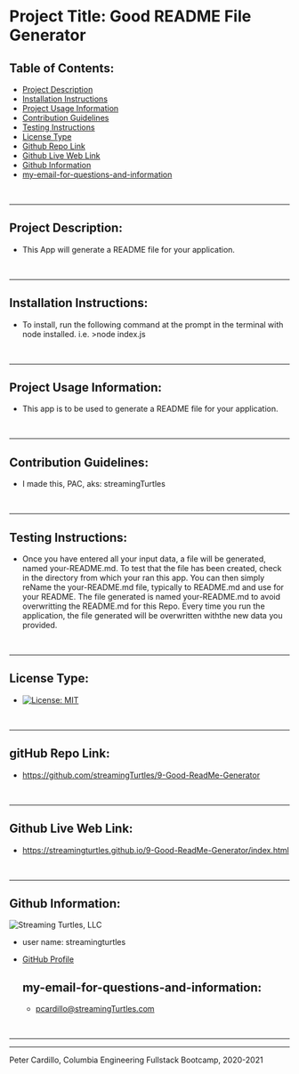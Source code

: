 
  # Project Title: Good README File Generator
    
  ## Table of Contents:
  - [Project Description](#project-description)
  - [Installation Instructions](#installation-instructions)
  - [Project Usage Information](#project-usage-information)
  - [Contribution Guidelines](#contribution-guidelines)
  - [Testing Instructions](#testing-instructions)
  - [License Type](#license-type)
  - [Github Repo Link](#github-repo-link)
  - [Github Live Web Link](#github-live-web-link)
  - [Github Information](#github-information)
  - [my-email-for-questions-and-information](#my-email-for-questions-and-information)

  &nbsp;
  - - -
  ## Project Description:
  - This App will generate a README file for your application.

  &nbsp;
  - - -
  ## Installation Instructions:
  - To install, run the following command at the prompt in the terminal with node installed.  i.e. >node index.js

  &nbsp;
  - - -
  ## Project Usage Information:
  - This app is to be used to generate a README file for your application.

  &nbsp;
  - - -
  ## Contribution Guidelines:
  - I made this, PAC, aks: streamingTurtles

  &nbsp;
  - - -
  ## Testing Instructions:
  - Once you have entered all your input data, a file will be generated, named your-README.md.  To test that the file has been created, check in the directory from which your ran this app.   You can then simply reName the your-README.md file, typically to README.md and use for your README.  The file generated is named your-README.md to avoid overwritting the README.md for this Repo.  Every time you run the application, the file generated will be overwritten withthe new data you provided. 

  &nbsp;
  - - -
  ## License Type:
  - [![License: MIT](https://img.shields.io/badge/License-MIT-yellow.svg)](https://opensource.org/licenses/MIT)

  &nbsp;
  - - -
  ## gitHub Repo Link:
  - https://github.com/streamingTurtles/9-Good-ReadMe-Generator

  &nbsp;
  - - -
  ## Github Live Web Link:
  - https://streamingturtles.github.io/9-Good-ReadMe-Generator/index.html

  &nbsp;
  - - -
  ## Github Information:

  ![Streaming Turtles, LLC](https://avatars2.githubusercontent.com/u/1152009?v=4)
- user name: streamingturtles
- [GitHub Profile](https://github.com/streamingTurtles)

  ## my-email-for-questions-and-information:
  - pcardillo@streamingTurtles.com  

  &nbsp;
- - -
- - -
Peter Cardillo, Columbia Engineering Fullstack Bootcamp, 2020-2021  

